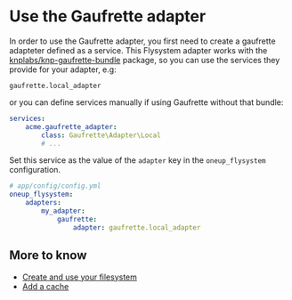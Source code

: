 # Use the Gaufrette adapter

In order to use the Gaufrette adapter, you first need to create
a gaufrette adapteter defined as a service. This Flysystem adapter
works with the [knplabs/knp-gaufrette-bundle](https://packagist.org/packages/knplabs/knp-gaufrette-bundle) package,
so you can use the services they provide for your adapter, e.g:

```
gaufrette.local_adapter
```

or you can define services manually if using Gaufrette without that bundle:

```yml
services:
    acme.gaufrette_adapter:
        class: Gaufrette\Adapter\Local
        # ...
```

Set this service as the value of the `adapter` key in the `oneup_flysystem` configuration.

```yml
# app/config/config.yml
oneup_flysystem:
    adapters:
        my_adapter:
            gaufrette:
                adapter: gaufrette.local_adapter
```

## More to know
* [Create and use your filesystem](filesystem_create.md)
* [Add a cache](filesystem_cache.md)
